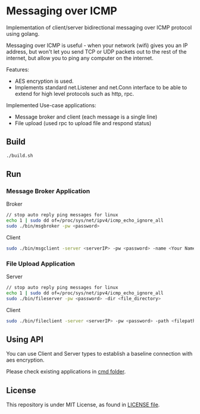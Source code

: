 # Messaging over ICMP
Implementation of client/server bidirectional messaging over ICMP protocol using golang.

Messaging over ICMP is useful - when your network (wifi) gives you an IP address, but won't let you send TCP or UDP packets out to the rest of the internet, but allow you to ping any computer on the internet.

Features:
- AES encryption is used.
- Implements standard net.Listener and net.Conn interface to be able to extend for high level protocols such as http, rpc.

Implemented Use-case applications:
- Message broker and client (each message is a single line)
- File upload (used rpc to upload file and respond status)

## Build
```sh
./build.sh
```

## Run

### Message Broker Application

Broker
```sh
// stop auto reply ping messages for linux
echo 1 | sudo dd of=/proc/sys/net/ipv4/icmp_echo_ignore_all
sudo ./bin/msgbroker -pw <password>
```

Client
```sh
sudo ./bin/msgclient -server <serverIP> -pw <password> -name <Your Name>
```

### File Upload Application

Server
```sh
// stop auto reply ping messages for linux
echo 1 | sudo dd of=/proc/sys/net/ipv4/icmp_echo_ignore_all
sudo ./bin/fileserver -pw <password> -dir <file_directory>
```

Client
```sh
sudo ./bin/fileclient -server <serverIP> -pw <password> -path <filepath>
```


## Using API

You can use Client and Server types to establish a baseline connection with aes encryption.

Please check existing applications in [cmd folder](cmd).

## License

This repository is under MIT License, as found in [LICENSE file](LICENSE).
